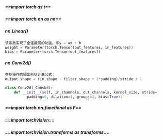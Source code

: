 ##### ==import torch as t==



##### ==import torch.nn as nn==

##### nn.Linear()

```python
该函数实现了全连接层的功能，即y = wx + b
weight = Parameter(torch.Tensor(out_features, in_features))
bias = Parameter(torch.Tensor(out_features))
```

##### nn.Conv2d()

```python
卷积操作的输出形状计算公式：
output_shape = (in_shape - filter_shape + 2*padding)/stride + 1

class Conv2d(_ConvNd):
    def __init__(self, in_channels, out_channels, kernel_size, stride=1,
          padding=0, dilation=1, groups=1, bias=True):
```



##### ==import torch.nn.functional as F==



##### ==import torchvision==



##### ==import torchvision.transforms as transforms==

#### 

